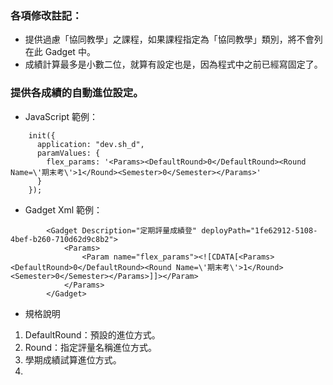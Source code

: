 ### 各項修改註記：

- 提供過慮「協同教學」之課程，如果課程指定為「協同教學」類別，將不會列在此 Gadget 中。
- 成績計算最多是小數二位，就算有設定也是，因為程式中之前已經寫固定了。

### 提供各成績的自動進位設定。

- JavaScript 範例：
```
    init({
      application: "dev.sh_d",
      paramValues: {
        flex_params: '<Params><DefaultRound>0</DefaultRound><Round Name=\'期末考\'>1</Round><Semester>0</Semester></Params>'
      }
    });
```
- Gadget Xml 範例：
```
		<Gadget Description="定期評量成績登" deployPath="1fe62912-5108-4bef-b260-710d62d9c8b2">
			<Params>
				<Param name="flex_params"><![CDATA[<Params><DefaultRound>0</DefaultRound><Round Name=\'期末考\'>1</Round><Semester>0</Semester></Params>]]></Param>
			</Params>
		</Gadget>
```
- 規格說明
1. DefaultRound：預設的進位方式。
2. Round：指定評量名稱進位方式。
3. 學期成績試算進位方式。
4. 
